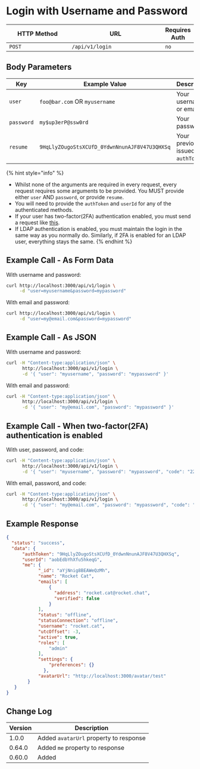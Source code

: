 # Login with Username and Password

<table><thead><tr><th width="163">HTTP Method</th><th width="250">URL</th><th>Requires Auth</th></tr></thead><tbody><tr><td><code>POST</code></td><td><code>/api/v1/login</code></td><td><code>no</code></td></tr></tbody></table>

## Body Parameters

<table><thead><tr><th width="195.33333333333331">Key</th><th width="261">Example Value</th><th>Description</th></tr></thead><tbody><tr><td><code>user</code></td><td><code>foo@bar.com</code> OR <code>myusername</code></td><td>Your username or email.</td></tr><tr><td><code>password</code></td><td><code>my$up3erP@ssw0rd</code></td><td>Your password.</td></tr><tr><td><code>resume</code></td><td><code>9HqLlyZOugoStsXCUfD_0YdwnNnunAJF8V47U3QHXSq</code></td><td>Your previously issued <code>authToken</code>.</td></tr></tbody></table>

{% hint style="info" %}
* Whilst none of the arguments are required in every request, every request requires some arguments to be provided. You MUST provide either `user` AND `password`, or provide `resume`.
* You will need to provide the `authToken` and `userId` for any of the authenticated methods.
* If your user has two-factor(2FA) authentication enabled, you must send a request like [this](rest-two-factor-authentication.md).
* If LDAP authentication is enabled, you must maintain the login in the same way as you normally do. Similarly, if 2FA is enabled for an LDAP user, everything stays the same.
{% endhint %}

## Example Call - As Form Data

With username and password:

```bash
curl http://localhost:3000/api/v1/login \
     -d "user=myusername&password=mypassword"
```

With email and password:

```bash
curl http://localhost:3000/api/v1/login \
     -d "user=my@email.com&password=mypassword"
```

## Example Call - As JSON

With username and password:

```bash
curl -H "Content-type:application/json" \
      http://localhost:3000/api/v1/login \
      -d '{ "user": "myusername", "password": "mypassword" }'
```

With email and password:

```bash
curl -H "Content-type:application/json" \
      http://localhost:3000/api/v1/login \
      -d '{ "user": "my@email.com", "password": "mypassword" }'
```

## Example Call - When two-factor(2FA) authentication is enabled

With user, password, and code:

```bash
curl -H "Content-type:application/json" \
      http://localhost:3000/api/v1/login \
      -d '{ "user": "myusername", "password": "mypassword", "code": "224610" }'
```

With email, password, and code:

```bash
curl -H "Content-type:application/json" \
      http://localhost:3000/api/v1/login \
      -d '{ "user": "my@email.com", "password": "mypassword", "code": "224610" }'
```

## Example Response

```json
{
  "status": "success",
  "data": {
      "authToken": "9HqLlyZOugoStsXCUfD_0YdwnNnunAJF8V47U3QHXSq",
      "userId": "aobEdbYhXfu5hkeqG",
      "me": {
            "_id": "aYjNnig8BEAWeQzMh",
            "name": "Rocket Cat",
            "emails": [
                {
                  "address": "rocket.cat@rocket.chat",
                  "verified": false
                }
            ],
            "status": "offline",
            "statusConnection": "offline",
            "username": "rocket.cat",
            "utcOffset": -3,
            "active": true,
            "roles": [
                "admin"
            ],
            "settings": {
                "preferences": {}
              },
            "avatarUrl": "http://localhost:3000/avatar/test"
        }
   }
}
```

## Change Log

| Version | Description                            |
| ------- | -------------------------------------- |
| 1.0.0   | Added `avatarUrl` property to response |
| 0.64.0  | Added `me` property to response        |
| 0.60.0  | Added                                  |
